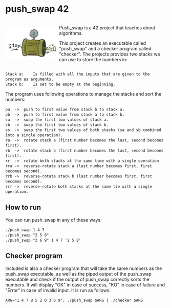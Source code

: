 #	push_swap 42

<div style="display: flex; align-items: center;">
  <div style="flex: 1; text-align: right;">
    <img src="https://github.com/Cimex404/42-push_swap/blob/master/pushswap_icon.png" align="right" alt="push_swap Logo" width="180">
  </div>
  <div style="flex: 2;">
    <p>
      Push_swap is a 42 project that teaches about algorithms.
    </p>
    <p>
      This project creates an executable called "push_swap" and a checker program called "checker".
      The projects provides two stacks we can use to store the numbers in:
    </p>
  </div>
</div>

```
Stack a:	Is filled with all the inputs that are given to the program as arguments.
Stack b:	Is set to be empty at the beginning.
```

The program uses following operations to manage the stacks and sort the numbers:
```
pa	->	push to first value from stack b to stack a.
pb	->	push to first value from stack a to stack b.
sa	->	swap the first two values of stack a.
sb	->	swap the first two values of stack b.
ss	->	swap the first two values of both stacks (sa and sb combined into a single operation).
ra	->	rotate stack a (first number becomes the last, second becomes first).
rb	->	rotate stack b (first number becomes the last, second becomes first).
rr	->	rotate both stacks at the same time with a single operation.
rra	->	reverse-rotate stack a (last number becomes first, first becomes second).
rrb	->	reverse-rotate stack b (last number becomes first, first becomes second).
rrr	->	reverse-rotate both stacks at the same tie with a single operation.
```

##	How to run
You can run push_swap in any of these ways:
```
./push_swap 1 4 7
./push_swap "2 5 8"
./push_swap "3 6 9" 1 4 7 '2 5 8'
```

##	Checker program
Included is also a checker program that will take the same numbers as the push_swap executable,
as well as the piped output of the push_swap executable and check if the output of push_swap correctly sorts the numbers.
It will display "OK" in case of success, "KO" in case of failure and "Error" in case of invalid input.
It is run as follows:
```
ARG="1 4 7 8 5 2 0 3 6 9"; ./push_swap $ARG | ./checker $ARG
```
